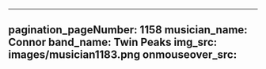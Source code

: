 ------
pagination_pageNumber: 1158
musician_name: Connor
band_name: Twin Peaks
img_src: images/musician1183.png
onmouseover_src: 
------